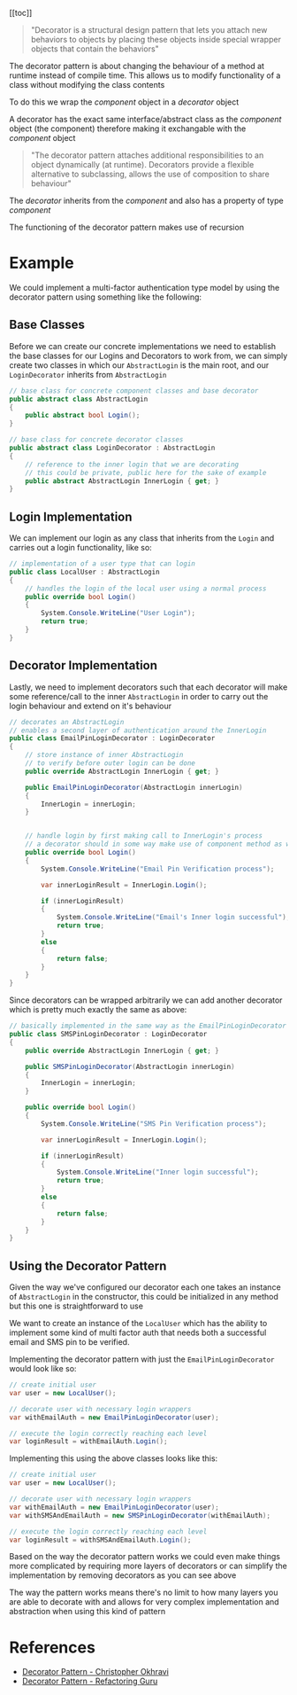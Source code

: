 [[toc]]

> "Decorator is a structural design pattern that lets you attach new behaviors to objects by placing these objects inside special wrapper objects that contain the behaviors"

The decorator pattern is about changing the behaviour of a method at runtime instead of compile time. This allows us to modify functionality of a class without modifying the class contents

To do this we wrap the _component_ object in a _decorator_ object

A decorator has the exact same interface/abstract class as the _component_ object (the component) therefore making it exchangable with the _component_ object

> "The decorator pattern attaches additional responsibilities to an object dynamically (at runtime). Decorators provide a flexible alternative to subclassing, allows the use of composition to share behaviour"

The _decorator_ inherits from the _component_ and also has a property of type _component_

The functioning of the decorator pattern makes use of recursion

# Example

We could implement a multi-factor authentication type model by using the decorator pattern using something like the following:

## Base Classes

Before we can create our concrete implementations we need to establish the base classes for our Logins and Decorators to work from, we can simply create two classes in which our `AbstractLogin` is the main root, and our `LoginDecorator` inherits from `AbstractLogin`


```cs
// base class for concrete component classes and base decorator
public abstract class AbstractLogin
{
    public abstract bool Login();
}

// base class for concrete decorator classes
public abstract class LoginDecorator : AbstractLogin
{
    // reference to the inner login that we are decorating
    // this could be private, public here for the sake of example
    public abstract AbstractLogin InnerLogin { get; }
}
```

## Login Implementation

We can implement our login as any class that inherits from the `Login` and carries out a login functionality, like so:

```cs
// implementation of a user type that can login
public class LocalUser : AbstractLogin
{
    // handles the login of the local user using a normal process
    public override bool Login()
    {
        System.Console.WriteLine("User Login");
        return true;
    }
}
```

## Decorator Implementation

Lastly, we need to implement decorators such that each decorator will make some reference/call to the inner `AbstractLogin` in order to carry out the login behaviour and extend on it's behaviour

```cs
// decorates an AbstractLogin
// enables a second layer of authentication around the InnerLogin
public class EmailPinLoginDecorator : LoginDecorator
{
    // store instance of inner AbstractLogin
    // to verify before outer login can be done
    public override AbstractLogin InnerLogin { get; }

    public EmailPinLoginDecorator(AbstractLogin innerLogin)
    {
        InnerLogin = innerLogin;
    }


    // handle login by first making call to InnerLogin's process
    // a decorator should in some way make use of component method as well
    public override bool Login()
    {
        System.Console.WriteLine("Email Pin Verification process");

        var innerLoginResult = InnerLogin.Login();

        if (innerLoginResult)
        {
            System.Console.WriteLine("Email's Inner login successful");
            return true;
        }
        else
        {
            return false;
        }
    }
}
```

Since decorators can be wrapped arbitrarily we can add another decorator which is pretty much exactly the same as above:

```cs
// basically implemented in the same way as the EmailPinLoginDecorator
public class SMSPinLoginDecorator : LoginDecorator
{
    public override AbstractLogin InnerLogin { get; }

    public SMSPinLoginDecorator(AbstractLogin innerLogin)
    {
        InnerLogin = innerLogin;
    }

    public override bool Login()
    {
        System.Console.WriteLine("SMS Pin Verification process");

        var innerLoginResult = InnerLogin.Login();

        if (innerLoginResult)
        {
            System.Console.WriteLine("Inner login successful");
            return true;
        }
        else
        {
            return false;
        }
    }
}
```

## Using the Decorator Pattern

Given the way we've configured our decorator each one takes an instance of `AbstractLogin` in the constructor, this could be initialized in any method but this one is straightforward to use

We want to create an instance of the `LocalUser` which has the ability to implement some kind of multi factor auth that needs both a successful email and SMS pin to be verified.

Implementing the decorator pattern with just the `EmailPinLoginDecorator` would look like so:

```cs
// create initial user
var user = new LocalUser();

// decorate user with necessary login wrappers
var withEmailAuth = new EmailPinLoginDecorator(user);

// execute the login correctly reaching each level
var loginResult = withEmailAuth.Login();
```

Implementing this using the above classes looks like this:

```cs
// create initial user
var user = new LocalUser();

// decorate user with necessary login wrappers
var withEmailAuth = new EmailPinLoginDecorator(user);
var withSMSAndEmailAuth = new SMSPinLoginDecorator(withEmailAuth);

// execute the login correctly reaching each level
var loginResult = withSMSAndEmailAuth.Login();
```

Based on the way the decorator pattern works we could even make things more complicated by requiring more layers of decorators or can simplify the implementation by removing decorators as you can see above

The way the pattern works means there's no limit to how many layers you are able to decorate with and allows for very complex implementation and abstraction when using this kind of pattern

# References

- [Decorator Pattern - Christopher Okhravi](https://www.youtube.com/watch?v=GCraGHx6gso&t=830s)
- [Decorator Pattern - Refactoring Guru](https://refactoring.guru/design-patterns/decorator)
